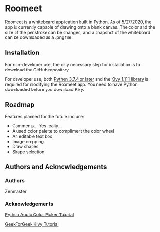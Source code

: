 # Roomeet

Roomeet is a whiteboard application built in Python.
As of 5/27/2020, the app is currently capable of drawing onto
a blank canvas. The color and the size of the penstroke can be
changed, and a snapshot of the whiteboard can be downloaded as a
.png file.

## Installation

For non-developer use, the only necessary step for installation is to
download the GitHub repository.

For developer use, both [Python 3.7.4 or later](https://www.python.org/downloads/release/python-374/) and the 
[Kivy 1.11.1 library](https://kivy.org/#download) is required for modifying the Roomeet app.
You need to have Python downloaded before you download Kivy.

## Roadmap

Features planned for the future include:
- Comments... Yes really...
- A used color palette to compliment the color wheel
- An editable text box
- Image cropping
- Draw shapes
- Shape selection

## Authors and Acknowledgements

### Authors
Zenmaster

### Acknowledgements
[Python Audio Color Picker Tutorial](http://pythonmobile.blogspot.com/2014/06/40-colorpicker.html)

[GeekForGeek Kivy Tutorial](https://www.geeksforgeeks.org/kivy-tutorial/)